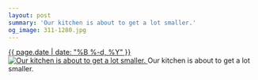 ```yaml
---
layout: post
summary: 'Our kitchen is about to get a lot smaller.'
og_image: 311-1280.jpg
---
```


<p>
 <time>
  <a href="/311">
   {{ page.date | date: "%B %-d, %Y" }}
  </a>
 </time>
 <a href="/311">
  <img alt="Our kitchen is about to get a lot smaller." data-taken="4/13/2014" sizes="(min-width: 700px) 50vw, calc(100vw - 2rem)" src="{{ site.assets_url }}/311-640.jpg" srcset="{{ site.assets_url }}/311-1280.jpg 1280w, {{ site.assets_url }}/311-960.jpg 960w, {{ site.assets_url }}/311-640.jpg 640w, {{ site.assets_url }}/311-320.jpg 320w"/>
 </a>
 <span>
  Our kitchen is about to get a lot smaller.
 </span>
</p>
